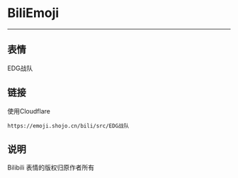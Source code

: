 # BiliEmoji
---
## 表情
EDG战队
## 链接
使用Cloudflare
```
https://emoji.shojo.cn/bili/src/EDG战队
```
## 说明
Bilibili 表情的版权归原作者所有
